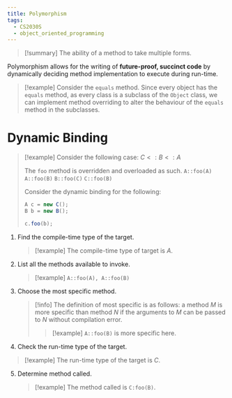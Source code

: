 ```yaml
---
title: Polymorphism
tags:
  - CS2030S
  - object_oriented_programming
---
```

>[!summary] The ability of a method to take multiple forms.

Polymorphism allows for the writing of **future-proof, succinct code** by dynamically deciding method implementation to execute during run-time.

> [!example] Consider the `equals` method.  Since every object has the `equals` method, as every class is a subclass of the `Object` class, we can implement method overriding to alter the behaviour of the `equals` method in the subclasses.
# Dynamic Binding

> [!example] 
> Consider the following case:
> $C <: B <: A$
> 
> The `foo` method is overridden and overloaded as such.
> `A::foo(A)`
> `A::foo(B)`
> `B::foo(C)`
> `C::foo(B)`
> 
> Consider the dynamic binding for the following:
> ```Java
> A c = new C();
> B b = new B();
> 
> c.foo(b);
> ```

1. Find the compile-time type of the target.
   
   > [!example] The compile-time type of target is $A$.
   
2. List all the methods available to invoke.
   
   > [!example] `A::foo(A), A::foo(B)`
   
3. Choose the most specific method.
   
   > [!info] The definition of most specific is as follows: a method $M$ is more specific than method $N$ if the arguments to $M$ can be passed to $N$ without compilation error.
   >  > [!example] `A::foo(B)` is more specific here.

4. Check the run-time type of the target.
   
> [!example] The run-time type of the target is $C$.

5. Determine method called.
   
   > [!example] The method called is `C:foo(B)`.